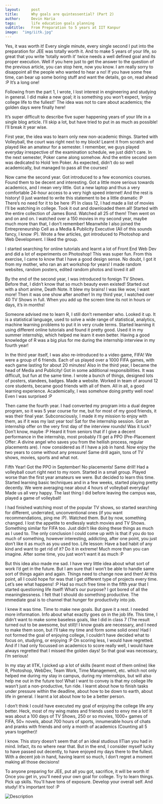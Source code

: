 ```yaml
---
layout:     post
title:      Why goals are quintessential? (Part 2)
author:     Devin Haria
tags: 		life education goals planning
subtitle:  	From Preparation to 5 years at IIT Kanpur
image:  "img/iitk.jpg"  
---
```

<!-- Start Writing Below in Markdown -->
Yes, it was worth it! Every single minute, every single second I put into the preparation for JEE was totally worth it. And to make 5 years of your life, so great that you write ‘totally worth it’ twice needs a well defined goal and its proper execution. Well if you here just to get the answer to the question of the previous article, you can stop here, now you know. I am really sorry to disappoint all the people who wanted to hear a no! If you have some free time, can bear up some boring stuff and want the details, go on, read ahead :P It’s a long one!

Following from the part 1, I wrote, I lost interest in engineering and studying in general. I did make a new goal; it is something you won’t expect, ‘enjoy college life to the fullest!’ The idea was not to care about academics; the golden days were finally here! 

It’s super difficult to describe five super happening years of your life in a single blog article. I’ll skip a lot, but have tried to put in as much as possible! I’ll break it year wise. 

First year, the idea was to learn only new non-academic things. Started with Volleyball, the court was right next to my block! Learnt it from scratch and played like an amateur for a semester. I remember, we guys played everyday irrespective of the examination schedule, we just didn’t care. In the next semester, Poker came along somehow. And the entire second sem was dedicated to Hold ‘em Poker. As expected, didn’t do so well academically, but managed to pass all the courses! 

Now came the second year. Got introduced to a few economics courses. Found them to be decent and interesting. Got a little more serious towards academics, and I mean very little. Got a new laptop and thus a very comfortable 24-hour access to a very high speed internet! And the rest is history! (I just wanted to write this statement to be a little dramatic :P There’s no need for it to be here :P) In class 12, I had made a list of movies I’ll be watching in college. Took it out and downloaded them all! Started with the entire collection of James Bond. Watched all 25 of them! Then went on and on and on. I watched over a 150 movies in my second year, maybe much more than that, I don’t remember! Meanwhile I also joined the Entrepreneurship Cell as a Media & Publicity Executive (All of this sounds fancy, I know :P). Wrote a few articles, got introduced to Photoshop and Web Development. I liked the group.

I started searching for online tutorials and learnt a lot of Front End Web Dev and did a lot of experiments on Photoshop! This was super fun. From this exercise, I came to know that I have a good design sense. No doubt, I got it from my mother, who ran an art workshop for years! I made random websites, random posters, edited random photos and loved it all!

By the end of the second year, I was introduced to foreign TV Shows. Before that, I didn’t know that so much beauty even existed! Started out with a short anime, Death Note. It blew my brains! I was like wow, I want more! Then it was one show after another! In my third year, I watched over 40 TV Shows in full. When you add up the screen time its not in hours or days, it’s in months! 

Someone advised me to learn R, I still don’t remember who. Looked it up. It is a statistical language, used to solve a wide range of statistical, analytics, machine learning problems to put it in very crude terms. Started learning it using different online tutorials and found it pretty good. Used it in my summer internship, which helped me learn it even better. Having a good knowledge of R was a big plus for me during the internship interview in my fourth year!

In the third year itself, I was also re-introduced to a video game, FIFA! We were a group of 6 friends. Each of us played over a 1000 FIFA games, with each game lasting for about 20 minutes! Also in the third year, I became the head of Media and Publicity! Got in some additional responsibilities. It was difficult, but fun at the same time. I wrote a bunch of things, designed lots of posters, standees, badges. Made a website. Worked in team of around 12 core students, became good friends with all of them. All in all, a good learning experience. Academically, I was somehow doing pretty well now! Even I was surprised :P

Then came the fourth year. I had converted my program into a dual degree program, so it was 5 year course for me, but for most of my good friends, it was their final year. Subconsciously, I made it my mission to enjoy with them, as if it was my last year too! Sat for the internship session. Got an internship offer on the very first day of the interview rounds! Was it luck? Don’t know, maybe :P Heard it from seniors that if I give a decent performance in the internship, most probably I’ll get a PPO (Pre-Placement Offer: A divine angel who saves you from the hellish process, regular placements are). I now considered as if I have a job in hand. Now enjoy the two years to come without any pressure! Same drill again, tons of TV shows, movies, sports and what not. 

Fifth Year! Got the PPO in September! No placements! Same drill! Had a volleyball court right next to my room. Started in a small group. Played worse than the first year amateurs we were. But decided to learn this time. Started learning basic techniques and in a few weeks, started playing pretty decently. We were averaging near about 4 hours of volleyball everyday! Made us all very happy. The last thing I did before leaving the campus was, played a game of volleyball! 

I had finished watching most of the popular TV shows, so started searching for different, underrated, unconventional ones (if you want recommendations, ping me :P). Watched them. But by now, something changed. I lost the appetite to endlessly watch movies and TV Shows. Something similar for FIFA too. Just didn’t like doing these things as much as I used to. The only conclusion I could come up with is that if you do too much of something, however interesting, addicting, after one point, you just don’t like it as much as you used too. Life lesson: Have a bad habit of any kind and want to get rid of it? Do it in extreme! Much more than you can imagine. After some time, you just won’t want it as much :P

But this idea also made me sad. I have very little idea about what sort of work I’d get in the future. But I am sure that I won’t be able to handle same sort of things again and again. Things need to change now and then! At this point, all I could hope for was that I get different type of projects every time. Let’s see what happens! :P Had so much free time in the fifth year that I started questioning life itself! What’s our purpose? I got bored of all the meaninglessness. I felt that I should do something productive. The immediate goal is to channel that hunger for productivity into job. 

I knew it was time. Time to make new goals. But gave it a rest. I needed more information. Info about what exactly goes on in the job life. This time, I didn’t want to make some baseless goals, like I did in class 7 (The result turned out to be awesome, but still)! I know goals are necessary, and I need to make them soon, but I’ll take my time and form some solid ones! Had I not formed the goal of enjoying college, I couldn’t have decided what to focus on, studying, or enjoying :P On scoring less, I would have regretted. And if I had only focussed on academics to score really well, I would have always regretted that I missed the golden days! So that goal was necessary, I’m serious!

In my stay at IITK, I picked up a lot of skills (learnt most of them online) like R, Photoshop, WebDev, Team Work, Time Management, etc. which not only helped me during my stay in campus, during my internships, but will also help me out in the future too! What I want to convey is that my college life wasn’t just a non-productive, fun ride. I learnt about how to finish tasks under pressure within the deadline, about how to be down to earth, about life in general. I learnt a lot about how to be a better person. 

I don’t think I could have executed my goal of enjoying the college life any better. Heck, most of my wing mates and friends used to envy me a lot! It was about a 100 days of TV Shows, 250 or so movies, 1000+ games of FIFA, 50+ novels, about 700 hours of sports, innumerable hours of chats and pranks with friends and only a month of academics (Counting all 5 years together)! 

I know. This story doesn’t seem that of an ideal studious IITian you had in mind. Infact, its no where near that. But in the end, I consider myself lucky to have passed out decently, to have enjoyed my days there to the fullest. With a decent job in hand, having learnt so much, I don’t regret a moment making all those decisions! 

To anyone preparing for JEE, put all you got, sacrifice, it will be worth it! Once you get in, you'll need your own goal for college. Try to learn things. Pick up skills. You'll have tons of exposure. Develop your overall self. And study! It's important too! :P


![Description](http://devinharia.github.io/blog/img/iitk.jpg)
